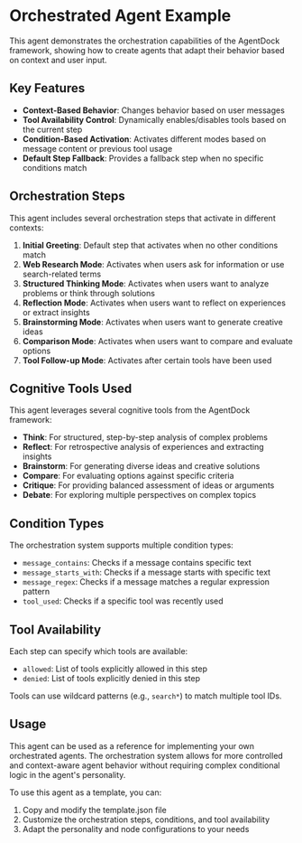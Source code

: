 # Orchestrated Agent Example

This agent demonstrates the orchestration capabilities of the AgentDock framework, showing how to create agents that adapt their behavior based on context and user input.

## Key Features

- **Context-Based Behavior**: Changes behavior based on user messages
- **Tool Availability Control**: Dynamically enables/disables tools based on the current step
- **Condition-Based Activation**: Activates different modes based on message content or previous tool usage
- **Default Step Fallback**: Provides a fallback step when no specific conditions match

## Orchestration Steps

This agent includes several orchestration steps that activate in different contexts:

1. **Initial Greeting**: Default step that activates when no other conditions match
2. **Web Research Mode**: Activates when users ask for information or use search-related terms
3. **Structured Thinking Mode**: Activates when users want to analyze problems or think through solutions
4. **Reflection Mode**: Activates when users want to reflect on experiences or extract insights
5. **Brainstorming Mode**: Activates when users want to generate creative ideas
6. **Comparison Mode**: Activates when users want to compare and evaluate options
7. **Tool Follow-up Mode**: Activates after certain tools have been used

## Cognitive Tools Used

This agent leverages several cognitive tools from the AgentDock framework:

- **Think**: For structured, step-by-step analysis of complex problems
- **Reflect**: For retrospective analysis of experiences and extracting insights
- **Brainstorm**: For generating diverse ideas and creative solutions
- **Compare**: For evaluating options against specific criteria
- **Critique**: For providing balanced assessment of ideas or arguments
- **Debate**: For exploring multiple perspectives on complex topics

## Condition Types

The orchestration system supports multiple condition types:

- `message_contains`: Checks if a message contains specific text
- `message_starts_with`: Checks if a message starts with specific text
- `message_regex`: Checks if a message matches a regular expression pattern
- `tool_used`: Checks if a specific tool was recently used

## Tool Availability

Each step can specify which tools are available:

- `allowed`: List of tools explicitly allowed in this step
- `denied`: List of tools explicitly denied in this step

Tools can use wildcard patterns (e.g., `search*`) to match multiple tool IDs.

## Usage

This agent can be used as a reference for implementing your own orchestrated agents. The orchestration system allows for more controlled and context-aware agent behavior without requiring complex conditional logic in the agent's personality.

To use this agent as a template, you can:

1. Copy and modify the template.json file
2. Customize the orchestration steps, conditions, and tool availability
3. Adapt the personality and node configurations to your needs 